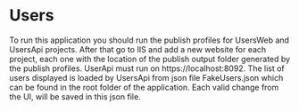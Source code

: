 # Users

  To run this application you should run the publish profiles for UsersWeb and UsersApi projects. After that go to IIS and add a new website
for each project, each one with the location of the publish output folder generated by the publish profiles. 
  UserApi must run on https://localhost:8092.
  The list of users displayed is loaded by UsersApi from json file FakeUsers.json which can be found in the root folder of the application. Each valid change from the UI, will be saved in this json file.
  
